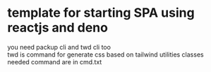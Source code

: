 # template for starting SPA using reactjs and deno

you need packup cli and twd cli too <br>
twd is command for generate css based on tailwind utilities classes <br>
needed command are in cmd.txt